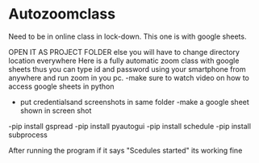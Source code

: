 # Autozoomclass
Need to be in online class in lock-down. This one is with google sheets.

OPEN IT AS PROJECT FOLDER else you will have to change directory location everywhere
Here is a fully automatic zoom class with google sheets thus you can type id and password using your smartphone from anywhere and run zoom in you pc.
-make sure to watch video on how to access google sheets in python
- put credentialsand screenshots in same folder
-make a google sheet shown in screen shot

-pip install gspread
-pip install pyautogui
-pip install schedule
-pip install subprocess


After running  the program if it says "Scedules started" its working fine
